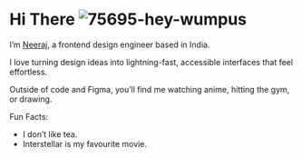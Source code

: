 # Hi There ![75695-hey-wumpus](https://github.com/user-attachments/assets/3883f941-3d2c-4c99-80ce-1764658ae8f8)


I’m <a href="#">Neeraj<a>, a frontend design engineer based in India.

I love turning design ideas into lightning-fast, accessible interfaces that feel effortless.

Outside of code and Figma, you’ll find me watching anime, hitting the gym, or drawing.

Fun Facts:
* I don’t like tea.
* Interstellar is my favourite movie.

